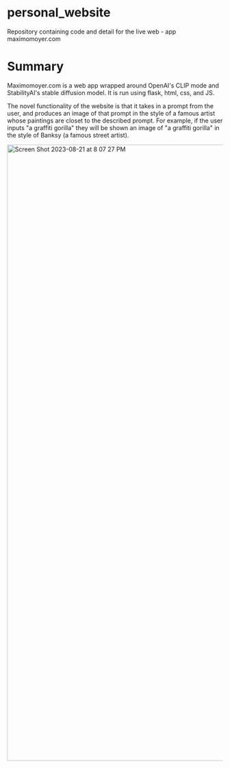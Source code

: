 # personal_website
Repository containing code and detail for the live web - app maximomoyer.com


# Summary

Maximomoyer.com is a web app wrapped around OpenAI's CLIP mode and StabilityAI's stable diffusion model. It is run using flask, html, css, and JS. 

The novel functionality of the website is that it takes in a prompt from the user, and produces an image of that prompt in the style of a famous artist whose paintings are closet to the described prompt. For example, if the user inputs "a graffiti gorilla" they will be shown an image of "a graffiti gorilla" in the style of Banksy (a famous street artist).

<img width="1440" alt="Screen Shot 2023-08-21 at 8 07 27 PM" src="https://github.com/MaximoMoyer/personal_website/assets/41522480/16649423-963b-4fdb-8f99-95449b12c01e">


